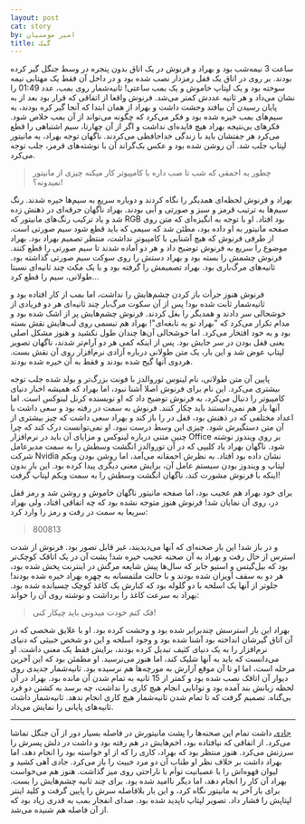 ```yaml
---
layout: post
cat: story
by: امیر مومنیان
title: گیک
---
```


ساعت 3 نیمه‌شب بود و بهراد و فرنوش در یک اتاق بدون پنجره در وسط جنگل گیر کرده بودند. بر روی در اتاق یک قفل رمزدار نصب شده بود و در داخل آن فقط یک مهتابی نیمه سوخته بود و یک لپتاپ خاموش و یک بمب ساعتی! ثانیه‌شمار روی بمب، عدد 01:49 را نشان می‌داد و هر ثانیه عددش کمتر می‌شد. فرنوش واقعا از اتفاقی که قرار بود بعد از به پایان رسیدن آن بیافتد وحشت داشت و بهراد از همان ابتدا که آنجا گیر کره بودند، به سیم‌های بمب خیره شده بود و فکر می‌کرد که چگونه می‌تواند از آن بمب خلاص شود. فکرهای بی‌نتیجه بهراد هیچ فایده‌ای نداشت و اگر از آن چهارتا، سیم اشتباهی را قطع می‌کرد هر جفتشان باید با زندگی خداحافظی می‌کردند. ناگهان توجه بهراد، به مانیتور لپتاپ جلب شد. آن روشن شده بود و عکس بک‌گراند آن با نوشته‌های قرمز، جلب توجه می‌کرد.

> چطور یه احمقی که شب تا صب داره با کامپیوتر کار میکنه چیزی از مانیتور نمیدونه؟!

بهراد و فرنوش لحظه‌ای همدیگر را نگاه کردند و دوباره سریع به سیم‌ها خیره شدند. رنگ سیم‌ها به ترتیب قرمز و سبز و صورتی و آبی بودند. بهراد ناگهان جرقه‌ای در ذهنش زده شد و یاد ترکیب  رنگ‌های مانیتور که RGB بود افتاد. او با توجه به انگیزه‌ای که متن روی صفحه مانیتور به او داده بود، مطئن شد که سیمی که باید قطع شود سیم صورتی است. از طرفی فرنوش که هیچ آشنایی با کامپیوتر نداشت، منتظر تصمیم بهراد بود. بهراد موضوع را سریع به فرنوش توضیح داد و هر دو آماده شدند تا سیم صورتی را قطع کنند. فرنوش چشمش را بسته بود و بهراد دستش را روی سوکت سیم صورتی گذاشته بود. ثانیه‌های مرگ‌باری بود. بهراد تصمیمش را گرفته بود و با یک مکث چند ثانیه‌ای نسبتا طولانی، سیم را قطع کرد...

فرنوش هنوز جرأت باز کردن چشم‌هایش را نداشت، اما بمب از کار افتاده بود و ثانیه‌شمار ثابت شده بود! پس از آن سکوت مرگ‌بار چند ثانیه‌ای هر دو فریادی از خوشحالی سر دادند و همدیگر را بغل کردند. فرنوش چشم‌هایش پر از اشک شده بود و مدام تکرار می‌کرد که "بهراد تو یه نابغه‌ای"! بهراد هم تبسمی روی لب‌هایش نقش بسته بود و به خود افتخار می‌کرد. اما خوشحالی آن‌ها چندان طول نکشید و هنوز مشکل اصلی یعنی قفل بودن در سر جایش بود. پس از اینکه کمی هر دو آرام‌تر شدند، ناگهان تصویر لپتاپ عوض شد و این بار، یک متن طولانی درباره آزادی نرم‌افزار روی آن نقش بست. هردوی آنها گیج شده بودند و فقط به آن خیره شده بودند.

پایین آن متن طولانی، نام لینوس توروالدز با فونت بزرگ‌تر و بولد شده جلب توجه بیشتری می‌کرد. این نام برای فرنوش اصلا آشنا نبود، اما بهراد که همیشه اخبار دنیای کامپیوتر را دنبال می‌کرد، به فرنوش توضیح داد که او نویسنده کرنل لینوکس است. اما آنها باز هم نمی‌دانستند باید چکار کنند. فرنوش به سمت در رفته بود و سعی داشت با اعداد مختلفی که در ذهنش بود، قفل در را باز کند و بهراد سعی داشت که چیز بیشتری از آن متن دستگیرش شود. چیزی این وسط درست نبود. او نمی‌توانست درک کند که چرا چنین متنی درباره لینوکس و مزایای آن باید در نرم‌افزار Office بر روی ویندوز نوشته شود. ناگهان بهراد یاد کلیپی که در آن توروالدز انگشت وسطش را به سمت مدیرعامل شرکت Nvidia نشان داده بود افتاد. به نظرش احمقانه می‌آمد، اما روشن بودن وبکم لپتاپ و ویندوز بودن سیستم عامل آن، برایش معنی دیگری پیدا کرده بود. این بار بدون اینکه با فرنوش مشورت کند، ناگهان انگشت وسطش را به سمت وبکم لپتاپ گرفت!

برای خود بهراد هم عجیب بود، اما صفحه مانیتور ناگهان خاموش و روشن شد و رمز قفل در، روی آن نمایان شد! فرنوش هنوز متوجه نشده بود که چه اتفاقی افتاد، ولی بهراد سریعا به سمت در رفت و رمز را وارد کرد:

> 800813

و در باز شد! این بار صحنه‌ای که آنها می‌دیدیند، غیر قابل تصور بود. فرنوش از شدت استرس از حال رفت و بهراد به آن صحنه عجیب خیره شد! پشت آن در یک اتاقک کوچک‌تر بود که بیل‌گیتس و استیو جابز که سال‌ها پیش شایعه مرگش در اینترنت پخش شده بود، هر دو به سقف آویزان شده بودند و با حالت ملتمسانه به چهره بهراد خیره شده بودند! جلوتر از آنها یک اسلحه با دو گلوله بود که کنارش یک کاغذ کوچک چسبانده شده بود. بهراد به سرعت کاغذ را برداشت و نوشته روی آن را خواند:

> فک کنم خودت میدونی باید چیکار کنی!

بهراد این بار استرسش چندبرابر شده بود و وحشت کرده بود. او با علایق شخصی که در آن اتاق گیرشان انداخته بود آشنا شده بود و وجود اسلحه و این دو شخص خبیثی که دنیای نرم‌افزار را به یک دنیای کثیف تبدیل کرده بودند، برایش فقط یک معنی داشت. او می‌دانست که باید به آنها شلیک کند، اما هنوز می‌ترسید. او مطمئن بود که این آخرین مرحله است، اما او تا آن موقع آزارش به مورچه‌ها هم نرسیده بود. ثانیه‌شمار جدیدی روی دیوار آن اتاقک نصب شده بود و کمتر از 15 ثانیه به تمام شدن آن مانده بود. بهراد در آن لحظه زبانش بند آمده بود و توانایی انجام هیچ کاری را نداشت، چه برسد به کشتن دو فرد بی‌گناه. تصمیم گرفت که تا تمام شدن ثانیه‌شمار هیچ کاری انجام ندهد. ثانیه‌شمار داشت ثانیه‌های پایانی را نمایش می‌داد.

***

[جادی](https://jadi.net/) داشت تمام این صحنه‌ها را پشت مانیتورش در فاصله بسیار دور از آن جنگل تماشا می‌کرد. از اتفاقی که نیافتاده بود، اخم‌هایش در هم رفته بود و داشت در دلش پسرش را سرزنش می‌کرد. هنوز منتظر بود که بهراد، کاری را که از او خواسته بود را انجام دهد، اما بهراد داشت بر خلاف نظر او طناب آن دو مرد خبیث را باز می‌کرد. جادی آهی کشید و لیوان قهوه‌اش را با عصبانیت توأم با ناراحتی روی میز گذاشت. هنوز هم می‌خواست بهراد آن کار را انجام دهد، اما دیگر ناامید شده بود. برای چند ثانیه چشم‌هایش را بست. برای بار آخر به مانیتور نگاه کرد، و این بار بلافاصله سرش را پایین گرفت و کلید اینتر لپتاپش را فشار داد. تصویر لپتاپ ناپدید شده بود. صدای انفجار بمب به قدری زیاد بود که از آن فاصله هم شنیده می‌شد.